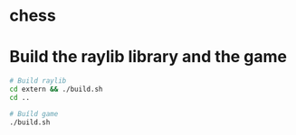 # chess

# Build the raylib library and the game
```bash
# Build raylib
cd extern && ./build.sh
cd ..

# Buíld game
./build.sh
```

